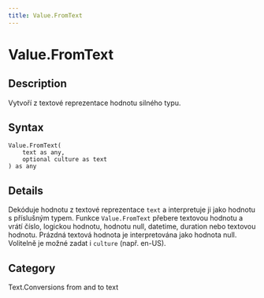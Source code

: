 ```yaml
---
title: Value.FromText
---
```


# Value.FromText


## Description

Vytvoří z textové reprezentace hodnotu silného typu.


## Syntax

```powerquery
Value.FromText(
    text as any,
    optional culture as text
) as any
```


## Details

Dekóduje hodnotu z textové reprezentace <code>text</code> a interpretuje ji jako hodnotu s příslušným typem.    Funkce <code>Value.FromText</code> přebere textovou hodnotu a vrátí číslo, logickou hodnotu, hodnotu null, datetime, duration nebo textovou hodnotu. Prázdná textová hodnota je interpretována jako hodnota null.    Volitelně je možné zadat i <code>culture</code> (např. en-US).



## Category
Text.Conversions from and to text
